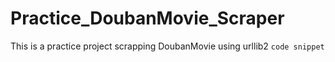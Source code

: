 # Practice_DoubanMovie_Scraper
 This is a practice project scrapping DoubanMovie using urllib2
 ```code snippet```
 
